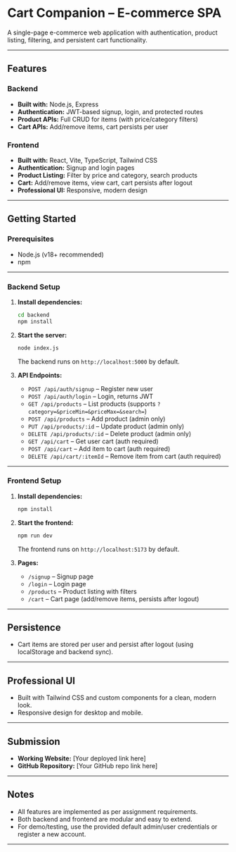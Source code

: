 # Cart Companion – E-commerce SPA

A single-page e-commerce web application with authentication, product listing, filtering, and persistent cart functionality.

---

## Features

### Backend

- **Built with:** Node.js, Express
- **Authentication:** JWT-based signup, login, and protected routes
- **Product APIs:** Full CRUD for items (with price/category filters)
- **Cart APIs:** Add/remove items, cart persists per user

### Frontend

- **Built with:** React, Vite, TypeScript, Tailwind CSS
- **Authentication:** Signup and login pages
- **Product Listing:** Filter by price and category, search products
- **Cart:** Add/remove items, view cart, cart persists after logout
- **Professional UI:** Responsive, modern design

---

## Getting Started

### Prerequisites

- Node.js (v18+ recommended)
- npm

---

### Backend Setup

1. **Install dependencies:**

   ```bash
   cd backend
   npm install
   ```

2. **Start the server:**

   ```bash
   node index.js
   ```

   The backend runs on `http://localhost:5000` by default.

3. **API Endpoints:**
   - `POST /api/auth/signup` – Register new user
   - `POST /api/auth/login` – Login, returns JWT
   - `GET /api/products` – List products (supports `?category=&priceMin=&priceMax=&search=`)
   - `POST /api/products` – Add product (admin only)
   - `PUT /api/products/:id` – Update product (admin only)
   - `DELETE /api/products/:id` – Delete product (admin only)
   - `GET /api/cart` – Get user cart (auth required)
   - `POST /api/cart` – Add item to cart (auth required)
   - `DELETE /api/cart/:itemId` – Remove item from cart (auth required)

---

### Frontend Setup

1. **Install dependencies:**

   ```bash
   npm install
   ```

2. **Start the frontend:**

   ```bash
   npm run dev
   ```

   The frontend runs on `http://localhost:5173` by default.

3. **Pages:**
   - `/signup` – Signup page
   - `/login` – Login page
   - `/products` – Product listing with filters
   - `/cart` – Cart page (add/remove items, persists after logout)

---

## Persistence

- Cart items are stored per user and persist after logout (using localStorage and backend sync).

---

## Professional UI

- Built with Tailwind CSS and custom components for a clean, modern look.
- Responsive design for desktop and mobile.

---

## Submission

- **Working Website:** [Your deployed link here]
- **GitHub Repository:** [Your GitHub repo link here]

---

## Notes

- All features are implemented as per assignment requirements.
- Both backend and frontend are modular and easy to extend.
- For demo/testing, use the provided default admin/user credentials or register a new account.

---

